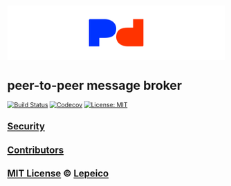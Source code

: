 ![Logo of lepeico/p2p](./assets/logo.png)

# peer-to-peer message broker

[![Build Status](https://badgen.net/github/status/lepeico/p2p/master)](https://github.com/lepeico/p2p/actions)
[![Codecov](https://badgen.net/codecov/c/github/lepeico/p2p)](https://codecov.io/gh/lepeico/p2p)
[![License: MIT](https://badgen.net/badge/license/MIT/blue)](https://opensource.org/licenses/MIT)

## [Security](.github/SECURITY.md)

## [Contributors](.github/CONTRIBUTORS.md)

## [MIT License](LICENSE) © [Lepeico](https://github.com/lepeico)
